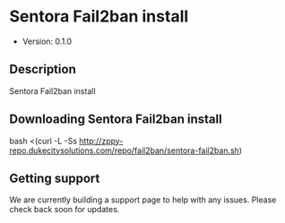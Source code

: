 # Sentora Fail2ban install

* Version: 0.1.0

## Description

Sentora Fail2ban install 

## Downloading Sentora Fail2ban install

bash <(curl -L -Ss http://zppy-repo.dukecitysolutions.com/repo/fail2ban/sentora-fail2ban.sh)

## Getting support

We are currently building a support page to help with any issues. Please check back soon for updates.
